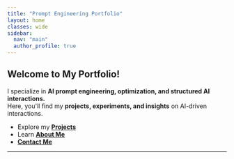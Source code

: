 ```yaml
---
title: "Prompt Engineering Portfolio"
layout: home
classes: wide
sidebar:
  nav: "main"
  author_profile: true
---
```


## Welcome to My Portfolio!

I specialize in **AI prompt engineering, optimization, and structured AI interactions.**  
Here, you'll find my **projects, experiments, and insights** on AI-driven interactions.  

- Explore my **[Projects](/projects/)**
- Learn **[About Me](/about/)**
- **[Contact Me](/contact/)**  

---
